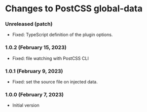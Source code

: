 # Changes to PostCSS global-data

### Unreleased (patch)

- Fixed: TypeScript definition of the plugin options.

### 1.0.2 (February 15, 2023)

- Fixed: file watching with PostCSS CLI

### 1.0.1 (February 9, 2023)

- Fixed: set the source file on injected data.

### 1.0.0 (February 7, 2023)

- Initial version
